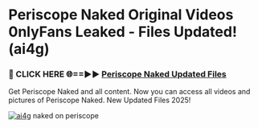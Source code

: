 # Periscope Naked Original Videos 0nlyFans Leaked - Files Updated! (ai4g)

<h3>🔴 CLICK HERE 🌐==►► <a href="https://tinyurl.com/yckcrads" rel="nofollow">Periscope Naked Updated Files</a></h3>

Get Periscope Naked and all content. Now you can access all videos and pictures of Periscope Naked. New Updated Files 2025!

[![ai4g](https://i.imgur.com/hpKpOFt.gif)](https://tinyurl.com/yckcrads)
naked on periscope